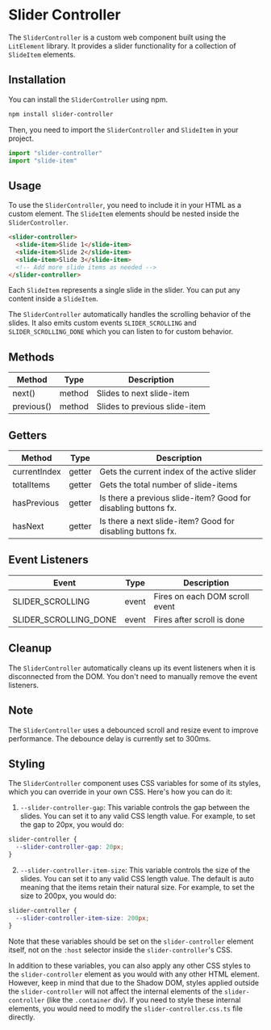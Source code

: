 # Slider Controller

The `SliderController` is a custom web component built using the `LitElement` library. It provides a slider functionality for a collection of `SlideItem` elements.

## Installation

You can install the `SliderController` using npm.

```bash
npm install slider-controller
```

Then, you need to import the `SliderController` and `SlideItem` in your project.

```typescript
import "slider-controller"
import "slide-item"
```

## Usage

To use the `SliderController`, you need to include it in your HTML as a custom element. The `SlideItem` elements should be nested inside the `SliderController`.

```html
<slider-controller>
  <slide-item>Slide 1</slide-item>
  <slide-item>Slide 2</slide-item>
  <slide-item>Slide 3</slide-item>
  <!-- Add more slide items as needed -->
</slider-controller>
```

Each `SlideItem` represents a single slide in the slider. You can put any content inside a `SlideItem`.

The `SliderController` automatically handles the scrolling behavior of the slides. It also emits custom events `SLIDER_SCROLLING` and `SLIDER_SCROLLING_DONE` which you can listen to for custom behavior.



## Methods

| Method     | Type      | Description                  |
| ---------- | --------- | ---------------------------- |
| next()    | method  | Slides to next slide-item |
| previous() | method | Slides to previous slide-item        |


## Getters

| Method     | Type      | Description                  |
| ---------- | --------- | ---------------------------- |
| currentIndex    | getter  | Gets the current index of the active slider |
| totalItems | getter | Gets the total number of slide-items        |
| hasPrevious | getter | Is there a previous slide-item? Good for disabling buttons fx.        |
| hasNext | getter | Is there a next slide-item? Good for disabling buttons fx.        |


## Event Listeners

| Event     | Type      | Description                  |
| ---------- | --------- | ---------------------------- |
| SLIDER_SCROLLING    | event  | Fires on each DOM scroll event |
| SLIDER_SCROLLING_DONE    | event  | Fires after scroll is done |



## Cleanup

The `SliderController` automatically cleans up its event listeners when it is disconnected from the DOM. You don't need to manually remove the event listeners.

## Note

The `SliderController` uses a debounced scroll and resize event to improve performance. The debounce delay is currently set to 300ms.

## Styling

The `SliderController` component uses CSS variables for some of its styles, which you can override in your own CSS. Here's how you can do it:

1. `--slider-controller-gap`: This variable controls the gap between the slides. You can set it to any valid CSS length value. For example, to set the gap to 20px, you would do:

```css
slider-controller {
  --slider-controller-gap: 20px;
}
```

2. `--slider-controller-item-size`: This variable controls the size of the slides. You can set it to any valid CSS length value. The default is auto meaning that the items retain their natural size. For example, to set the size to 200px, you would do:

```css
slider-controller {
  --slider-controller-item-size: 200px;
}
```

Note that these variables should be set on the `slider-controller` element itself, not on the `:host` selector inside the `slider-controller`'s CSS.

In addition to these variables, you can also apply any other CSS styles to the `slider-controller` element as you would with any other HTML element. However, keep in mind that due to the Shadow DOM, styles applied outside the `slider-controller` will not affect the internal elements of the `slider-controller` (like the `.container` div). If you need to style these internal elements, you would need to modify the `slider-controller.css.ts` file directly.
